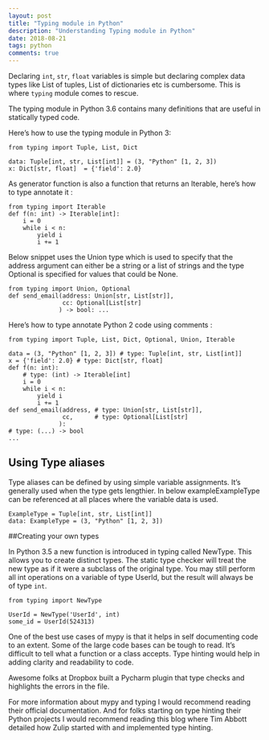 ```yaml
---
layout: post
title: "Typing module in Python"
description: "Understanding Typing module in Python"
date: 2018-08-21
tags: python
comments: true
---
```


Declaring `int`, `str`, `float` variables is simple but declaring complex data types like List of tuples, List of dictionaries etc is cumbersome. This is where `typing` module comes to rescue.

The typing module in Python 3.6 contains many definitions that are useful in statically typed code.

Here’s how to use the typing module in Python 3:


```
from typing import Tuple, List, Dict

data: Tuple[int, str, List[int]] = (3, "Python" [1, 2, 3])
x: Dict[str, float]  = {'field': 2.0}
```

As generator function is also a function that returns an Iterable, here’s how to type annotate it :

```
from typing import Iterable
def f(n: int) -> Iterable[int]:
    i = 0
    while i < n:
        yield i
        i += 1
```

Below snippet uses the Union type which is used to specify that the address argument can either be a string or a list of strings and the type Optional is specified for values that could be None.

```
from typing import Union, Optional
def send_email(address: Union[str, List[str]],
               cc: Optional[List[str]
              ) -> bool: ...
```

Here’s how to type annotate Python 2 code using comments :

```
from typing import Tuple, List, Dict, Optional, Union, Iterable

data = (3, "Python" [1, 2, 3]) # type: Tuple[int, str, List[int]]
x = {'field': 2.0} # type: Dict[str, float]
def f(n: int):
    # type: (int) -> Iterable[int]
    i = 0
    while i < n:
        yield i
        i += 1
def send_email(address, # type: Union[str, List[str]],
               cc,      # type: Optional[List[str]
              ):
# type: (...) -> bool
...

```

## Using Type aliases

Type aliases can be defined by using simple variable assignments. It’s generally used when the type gets lengthier. In below exampleExampleType can be referenced at all places where the variable data is used.

```
ExampleType = Tuple[int, str, List[int]]
data: ExampleType = (3, "Python" [1, 2, 3])
```

##Creating your own types

In Python 3.5 a new function is introduced in typing called NewType. This allows you to create distinct types. The static type checker will treat the new type as if it were a subclass of the original type. You may still perform all int operations on a variable of type UserId, but the result will always be of type `int`.

```
from typing import NewType

UserId = NewType('UserId', int)
some_id = UserId(524313)
```

One of the best use cases of mypy is that it helps in self documenting code to an extent. Some of the large code bases can be tough to read. It’s difficult to tell what a function or a class accepts. Type hinting would help in adding clarity and readability to code.

Awesome folks at Dropbox built a Pycharm plugin that type checks and highlights the errors in the file.

For more information about mypy and typing I would recommend reading their official documentation. And for folks starting on type hinting their Python projects I would recommend reading this blog where Tim Abbott detailed how Zulip started with and implemented type hinting.
